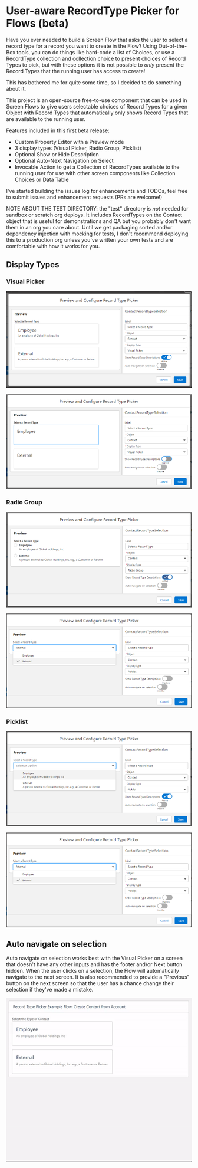 # User-aware RecordType Picker for Flows (beta)

Have you ever needed to build a Screen Flow that asks the user to select a record type for a record you want to create in the Flow? Using Out-of-the-Box tools, you can do things like hard-code a list of Choices, or use a RecordType collection and collection choice to present choices of Record Types to pick, but with these options it is not possible to _only_ present the Record Types that the running user has access to create!

This has bothered me for quite some time, so I decided to do something about it.

This project is an open-source free-to-use component that can be used in Screen Flows to give users selectable choices of Record Types for a given Object with Record Types that automatically only shows Record Types that are available to the running user.

Features included in this first beta release:
 - Custom Property Editor with a Preview mode
 - 3 display types (Visual Picker, Radio Group, Picklist)
 - Optional Show or Hide Description
 - Optional Auto-Next Navigation on Select
 - Invocable Action to get a Collection of RecordTypes available to the running user for use with other screen components like Collection Choices or Data Table

I've started building the issues log for enhancements and TODOs, feel free to submit issues and enhancement requests (PRs are welcome!)

NOTE ABOUT THE TEST DIRECTORY: the "test" directory is _not_ needed for sandbox or scratch org deploys. It includes RecordTypes on the Contact object that is useful for demonstrations and QA but you probably don't want them in an org you care about. Until we get packaging sorted and/or dependency injection with mocking for tests, I don't recommend deploying this to a production org unless you've written your own tests and are comfortable with how it works for you.

## Display Types 

### Visual Picker
![Visual Picker with Descriptions](assets/visualpicker_desc.png)

![Visual Picker without Descriptions](assets/visualpicker_no_desc.png)

### Radio Group
![Radio Group with Descriptions](assets/radiogroup_desc.png)

![Radio Group without Descriptions](assets/picklist_no_desc.png)

### Picklist
![Picklist with Descriptions](assets/picklist_desc.png)

![Picklist without Descriptions](assets/picklist_no_desc.png)

## Auto navigate on selection

Auto navigate on selection works best with the Visual Picker on a screen that doesn't have any other inputs and has the footer and/or Next button hidden. When the user clicks on a selection, the Flow will automatically navigate to the next screen. It is also recommended to provide a "Previous" button on the next screen so that the user has a chance change their selection if they've made a mistake.

![Autonavigation animated example](assets/autonavigation.gif)
